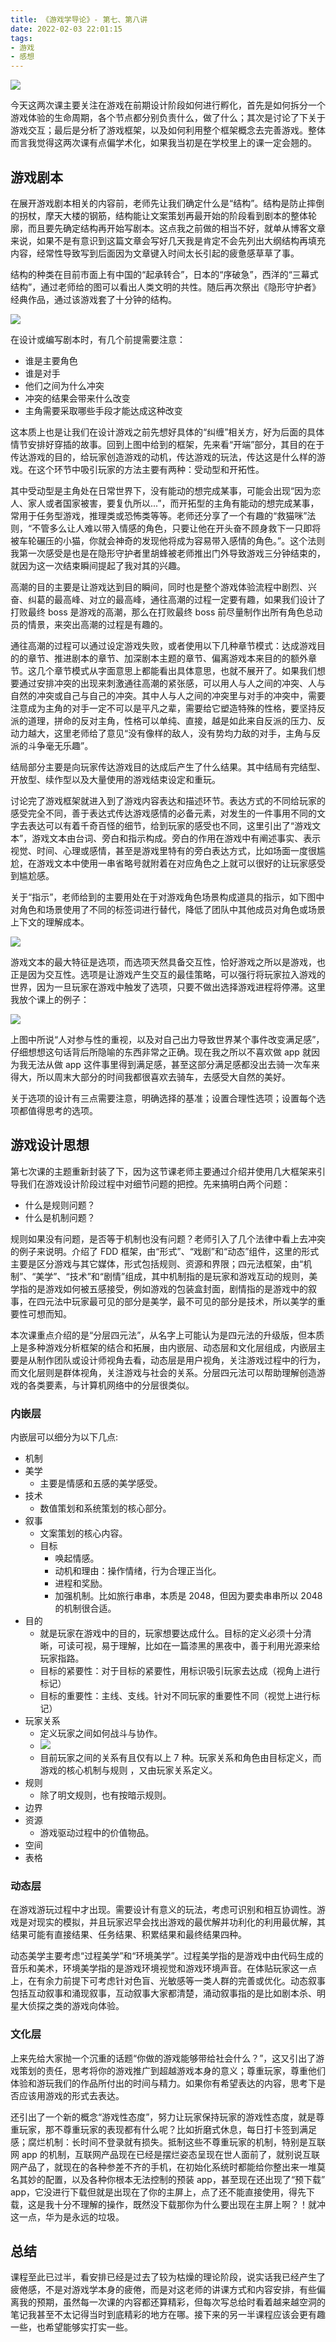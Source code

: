 ```yaml
---
title: 《游戏学导论》- 第七、第八讲
date: 2022-02-03 22:01:15
tags:
- 游戏
- 感想
---
```


![](/images/qiniu_img/20220204000016.png)

今天这两次课主要关注在游戏在前期设计阶段如何进行孵化，首先是如何拆分一个游戏体验的生命周期，各个节点都分别负责什么，做了什么；其次是讨论了下关于游戏交互；最后是分析了游戏框架，以及如何利用整个框架概念去完善游戏。整体而言我觉得这两次课有点偏学术化，如果我当初是在学校里上的课一定会翘的。


## 游戏剧本
在展开游戏剧本相关的内容前，老师先让我们确定什么是“结构”。结构是防止摔倒的拐杖，摩天大楼的钢筋，结构能让文案策划再最开始的阶段看到剧本的整体轮廓，而且要先确定结构再开始写剧本。这点我之前做的相当不好，就单从博客文章来说，如果不是有意识到这篇文章会写好几天我是肯定不会先列出大纲结构再填充内容，经常性导致写到后面因为文章键入时间太长引起的疲惫感草草了事。

结构的种类在目前市面上有中国的“起承转合”，日本的“序破急”，西洋的“三幕式结构”，通过老师给的图可以看出人类文明的共性。随后再次祭出《隐形守护者》经典作品，通过该游戏套了十分钟的结构。

![](/images/qiniu_img/20220203221312.png)

在设计或编写剧本时，有几个前提需要注意：
* 谁是主要角色
* 谁是对手
* 他们之间为什么冲突
* 冲突的结果会带来什么改变
* 主角需要采取哪些手段才能达成这种改变

这本质上也是让我们在设计游戏之前先想好具体的“纠缠”相关方，好为后面的具体情节安排好穿插的故事。回到上图中给到的框架，先来看“开端”部分，其目的在于传达游戏的目的，给玩家创造游戏的动机，传达游戏的玩法，传达这是什么样的游戏。在这个环节中吸引玩家的方法主要有两种：受动型和开拓性。

其中受动型是主角处在日常世界下，没有能动的想完成某事，可能会出现“因为恋人、家人或者国家被害，要复仇所以...”，而开拓型的主角有能动的想完成某事，常用于任务型游戏，推理类或恐怖类等等。老师还分享了一个有趣的“救猫咪”法则，“不管多么让人难以带入情感的角色，只要让他在开头奋不顾身救下一只即将被车轮碾压的小猫，你就会神奇的发现他将成为容易带入感情的角色。”。这个法则我第一次感受是也是在隐形守护者里胡蜂被老师推出门外导致游戏三分钟结束的，就因为这一次结束瞬间提起了我对其的兴趣。

高潮的目的主要是让游戏达到目的瞬间，同时也是整个游戏体验流程中剧烈、兴奋、纠葛的最高峰、对立的最高峰，通往高潮的过程一定要有趣，如果我们设计了打败最终 boss 是游戏的高潮，那么在打败最终 boss 前尽量制作出所有角色总动员的情景，来突出高潮的过程是有趣的。

通往高潮的过程可以通过设定游戏失败，或者使用以下几种章节模式：达成游戏目的的章节、推进剧本的章节、加深剧本主题的章节、偏离游戏本来目的的额外章节。这几个章节模式从字面意思上都能看出具体意思，也就不展开了。如果我们想要通过安排冲突的出现来刺激通往高潮的紧张感，可以用人与人之间的冲突、人与自然的冲突或自己与自己的冲突。其中人与人之间的冲突里与对手的冲突中，需要注意成为主角的对手一定不可以是平凡之辈，需要给它塑造特殊的性格，要坚持反派的道理，拼命的反对主角，性格可以单纯、直接，越是如此来自反派的压力、反动力越大，这里老师给了意见“没有像样的敌人，没有势均力敌的对手，主角与反派的斗争毫无乐趣”。

结局部分主要是向玩家传达游戏目的达成后产生了什么结果。其中结局有完结型、开放型、续作型以及大量使用的游戏结束设定和重玩。

讨论完了游戏框架就进入到了游戏内容表达和描述环节。表达方式的不同给玩家的感受完全不同，善于表达式传达游戏感情的必备元素，对发生的一件事用不同的文字去表达可以有着千奇百怪的细节，给到玩家的感受也不同，这里引出了“游戏文本”，游戏文本由台词、旁白和指示构成。旁白的作用在游戏中有阐述事实、表示视觉、时间、心理或感情，甚至是游戏里特有的旁白表达方式，比如场面一度很尴尬，在游戏文本中使用一串省略号就附着在对应角色之上就可以很好的让玩家感受到尴尬感。

关于“指示”，老师给到的主要用处在于对游戏角色场景构成道具的指示，如下图中对角色和场景使用了不同的标签词进行替代，降低了团队中其他成员对角色或场景上下文的理解成本。

![](/images/qiniu_img/20220203231038.png)

游戏文本的最大特征是选项，而选项天然具备交互性，恰好游戏之所以是游戏，也正是因为交互性。选项是让游戏产生交互的最佳策略，可以强行将玩家拉入游戏的世界，因为一旦玩家在游戏中触发了选项，只要不做出选择游戏进程将停滞。这里我放个课上的例子：

![](/images/qiniu_img/20220203231431.png)

上图中所说“人对参与性的重视，以及对自己出力导致世界某个事件改变满足感”，仔细想想这句话背后所隐喻的东西非常之正确。现在我之所以不喜欢做 app 就因为我无法从做 app 这件事里得到满足感，甚至这部分满足感都没出去骑一次车来得大，所以周末大部分的时间我都很喜欢去骑车，去感受大自然的美好。

关于选项的设计有三点需要注意，明确选择的基准；设置合理性选项；设置每个选项都值得思考的选项。


## 游戏设计思想

第七次课的主题重新封装了下，因为这节课老师主要通过介绍并使用几大框架来引导我们在游戏设计阶段过程中对细节问题的把控。先来搞明白两个问题：

* 什么是规则问题？
* 什么是机制问题？

规则如果没有问题，是否等于机制也没有问题？老师引入了几个法律中看上去冲突的例子来说明。介绍了 FDD 框架，由“形式”、“戏剧”和“动态”组件，这里的形式主要是区分游戏与其它媒体，形式包括规则、资源和界限；四元法框架，由“机制”、“美学”、“技术”和“剧情”组成，其中机制指的是玩家和游戏互动的规则，美学指的是游戏如何被五感接受，例如游戏的包装盒封面，剧情指的是游戏中的叙事，在四元法中玩家最可见的部分是美学，最不可见的部分是技术，所以美学的重要性可想而知。

本次课重点介绍的是“分层四元法”，从名字上可能认为是四元法的升级版，但本质上是多种游戏分析框架的结合和拓展，由内嵌层、动态层和文化层组成，内嵌层主要是从制作团队或设计师视角去看，动态层是用户视角，关注游戏过程中的行为，而文化层则是群体视角，关注游戏与社会的关系。分层四元法可以帮助理解创造游戏的各类要素，与计算机网络中的分层很类似。

### 内嵌层
内嵌层可以细分为以下几点:

* 机制
* 美学
    * 主要是情感和五感的美学感受。
* 技术
    * 数值策划和系统策划的核心部分。
* 叙事
    * 文案策划的核心内容。
    * 目标
        * 唤起情感。
        * 动机和理由：操作情绪，行为合理正当化。
        * 进程和奖励。
        * 加强机制。比如旅行串串，本质是 2048，但因为要卖串串所以 2048 的机制很合适。
* 目的
    * 就是玩家在游戏中的目的，玩家想要达成什么。目标的定义必须十分清晰，可读可视，易于理解，比如在一篇漆黑的黑夜中，善于利用光源来给玩家指路。
    * 目标的紧要性：对于目标的紧要性，用标识吸引玩家去达成（视角上进行标记）
    * 目标的重要性：主线、支线。针对不同玩家的重要性不同（视觉上进行标记）
* 玩家关系
    * 定义玩家之间如何战斗与协作。
    * ![](/images/qiniu_img/20220203233314.png)
    * 目前玩家之间的关系有且仅有以上 7 种。玩家关系和角色由目标定义，而游戏的核心机制与规则 ，又由玩家关系定义。
* 规则
    * 除了明文规则，也有按暗示规则。
* 边界
* 资源
    * 游戏驱动过程中的价值物品。
* 空间
* 表格


### 动态层

在游戏游玩过程中才出现。需要设计有意义的玩法，考虑可识别和相互协调性。游戏是对现实的模拟，并且玩家迟早会找出游戏的最优解并功利化的利用最优解，其结果可能有直接结果、任务结果、积累结果和最终结果四种。

动态美学主要考虑“过程美学”和“环境美学”。过程美学指的是游戏中由代码生成的音乐和美术，环境美学指的是游戏环境视觉和游戏环境声音。在体贴玩家这一点上，在有余力前提下可考虑针对色盲、光敏感等一类人群的完善或优化。动态叙事包括互动叙事和涌现叙事，互动叙事大家都清楚，涌动叙事指的是比如剧本杀、明星大侦探之类的游戏向体验。


### 文化层
上来先给大家抛一个沉重的话题“你做的游戏能够带给社会什么？”，这又引出了游戏策划的责任，思考将你的游戏推广到超越游戏本身的意义；尊重玩家，尊重他们体验和游玩我们的作品所付出的时间与精力。如果你有希望表达的内容，思考下是否应该用游戏的形式去表达。

还引出了一个新的概念“游戏性态度”，努力让玩家保持玩家的游戏性态度，就是尊重玩家，那不尊重玩家的表现都有什么呢？比如折磨式休息，每日打卡签到满足感；腐烂机制：长时间不登录就有损失。抵制这些不尊重玩家的机制，特别是互联网 app 的机制，互联网产品现在已经是摆烂姿态呈现在世人面前了，就别说互联网产品了，就现在的各种参差不齐的手机，在初始化系统时都能给你整出来一堆莫名其妙的配置，以及各种你根本无法控制的预装 app，甚至现在还出现了“预下载” app，它没进行下载但就是出现在了你的主屏上，点了还不能直接使用，得先下载，这是我十分不理解的操作，既然没下载那你为什么要出现在主屏上啊？！就冲这一点，华为是永远的垃圾。

## 总结
课程至此已过半，看安排已经是过去了较为枯燥的理论阶段，说实话我已经产生了疲倦感，不是对游戏学本身的疲倦，而是对这老师的讲课方式和内容安排，有些偏离我的预期，虽然每一次课的内容都还算精彩，但每次写总给时看着越来越空洞的笔记我甚至不太记得当时到底精彩的地方在哪。接下来的另一半课程应该会更有趣一些，也希望能够实打实一些。